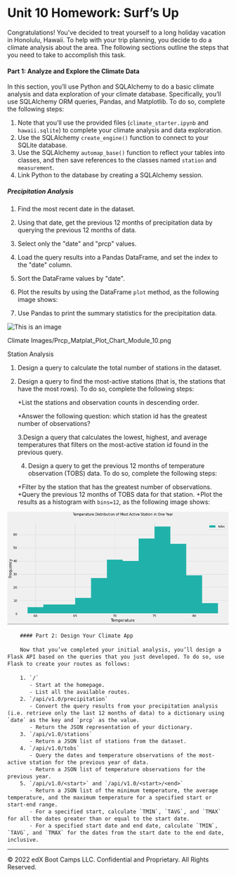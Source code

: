 # Unit 10 Homework: Surf’s Up

Congratulations! You've decided to treat yourself to a long holiday vacation in Honolulu, Hawaii. To help with your trip planning, you decide to do a climate analysis about the area. The following sections outline the steps that you need to take to accomplish this task.

#### Part 1: Analyze and Explore the Climate Data

In this section, you’ll use Python and SQLAlchemy to do a basic climate analysis and data exploration of your climate database. Specifically, you’ll use SQLAlchemy ORM queries, Pandas, and Matplotlib. To do so, complete the following steps:

1. Note that you’ll use the provided files (`climate_starter.ipynb` and `hawaii.sqlite`) to complete your climate analysis and data exploration.
2. Use the SQLAlchemy `create_engine()` function to connect to your SQLite database.
3. Use the SQLAlchemy `automap_base()` function to reflect your tables into classes, and then save references to the classes named `station` and `measurement`.
4. Link Python to the database by creating a SQLAlchemy session.

##### Precipitation Analysis

1. Find the most recent date in the dataset.

2. Using that date, get the previous 12 months of precipitation data by querying the previous 12 months of data.

3. Select only the "date" and "prcp" values.

4. Load the query results into a Pandas DataFrame, and set the index to the "date" column.

5. Sort the DataFrame values by "date".

6. Plot the results by using the DataFrame `plot` method, as the following image shows:

7. Use Pandas to print the summary statistics for the precipitation data.

![This is an image](https://github.com/MEJillFarley/sqlalchemy-challenge/Climate_Images/Prcp_Matplat_Plot_Chart_Module_10.png)


Climate Images/Prcp_Matplat_Plot_Chart_Module_10.png


   Station Analysis

   1. Design a query to calculate the total number of stations in the dataset.

   2. Design a query to find the most-active stations (that is, the stations that have the most rows). To do so, complete the following steps:

      +List the stations and observation counts in descending order.

      +Answer the following question: which station id has the greatest number of observations?

        3.Design a query that calculates the lowest, highest, and average temperatures that filters on the most-active station id found in the previous query.

        4. Design a query to get the previous 12 months of temperature observation (TOBS) data. To do so, complete the following steps:

        +Filter by the station that has the greatest number of observations.
        +Query the previous 12 months of TOBS data for that station.
        +Plot the results as a histogram with `bins=12`, as the following image shows:

![This is an image](https://github.com/MEJillFarley/sqlalchemy-challenge/blob/main/Climate%20Images/Active_Temp_in_One_Year_Module_10.png?raw=true)


        
        #### Part 2: Design Your Climate App
        
        Now that you’ve completed your initial analysis, you’ll design a Flask API based on the queries that you just developed. To do so, use Flask to create your routes as follows:
        
        1. `/`
           - Start at the homepage.
           - List all the available routes.
        2. `/api/v1.0/precipitation`
           - Convert the query results from your precipitation analysis (i.e. retrieve only the last 12 months of data) to a dictionary using `date` as the key and `prcp` as the value.
           - Return the JSON representation of your dictionary.
        3. `/api/v1.0/stations`
           - Return a JSON list of stations from the dataset.
        4. `/api/v1.0/tobs`
           - Query the dates and temperature observations of the most-active station for the previous year of data.
           - Return a JSON list of temperature observations for the previous year.
        5. `/api/v1.0/<start>` and `/api/v1.0/<start>/<end>`
           - Return a JSON list of the minimum temperature, the average temperature, and the maximum temperature for a specified start or start-end range.
           - For a specified start, calculate `TMIN`, `TAVG`, and `TMAX` for all the dates greater than or equal to the start date.
           - For a specified start date and end date, calculate `TMIN`, `TAVG`, and `TMAX` for the dates from the start date to the end date, inclusive.

---

© 2022 edX Boot Camps LLC. Confidential and Proprietary. All Rights Reserved.
